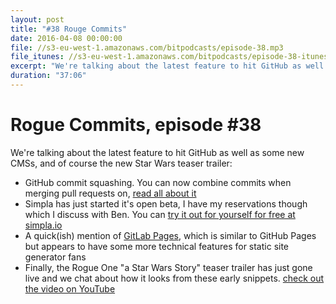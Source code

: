 ```yaml
---
layout: post
title: "#38 Rouge Commits"
date: 2016-04-08 00:00:00
file: //s3-eu-west-1.amazonaws.com/bitpodcasts/episode-38.mp3
file_itunes: //s3-eu-west-1.amazonaws.com/bitpodcasts/episode-38-itunes.m4a
excerpt: "We're talking about the latest feature to hit GitHub as well as some new CMSs, and of course the new Star Wars teaser trailer"
duration: "37:06"
---
```


# Rogue Commits, episode #38

We're talking about the latest feature to hit GitHub as well as some new CMSs, and of course the new Star Wars teaser trailer:

- GitHub commit squashing. You can now combine commits when merging pull requests on, [read all about it](https://github.com/blog/2141-squash-your-commits)
- Simpla has just started it's open beta, I have my reservations though which I discuss with Ben. You can [try it out for yourself for free at simpla.io](https://www.simpla.io/)
- A quick(ish) mention of [GitLab Pages](http://pages.gitlab.io/), which is similar to GitHub Pages but appears to have some more technical features for static site generator fans
- Finally, the Rogue One "a Star Wars Story" teaser trailer has just gone live and we chat about how it looks from these early snippets. [check out the video on YouTube](https://www.youtube.com/watch?v=Wji-BZ0oCwg)
